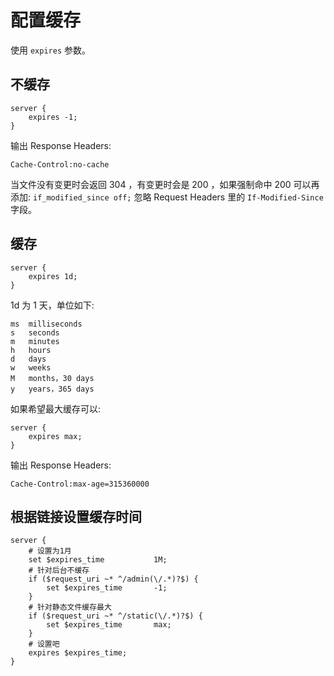 # 配置缓存

使用 `expires` 参数。




## 不缓存
```nginx
server {
    expires -1;
}
```
输出 Response Headers:
```
Cache-Control:no-cache
```
当文件没有变更时会返回 304 ，有变更时会是 200 ，如果强制命中 200 可以再添加: `if_modified_since off;` 忽略 Request Headers 里的 `If-Modified-Since` 字段。

## 缓存
```nginx
server {
    expires 1d;
}
```
1d 为 1 天，单位如下:
```
ms  milliseconds
s   seconds
m   minutes
h   hours
d   days
w   weeks
M   months，30 days
y   years，365 days
```
如果希望最大缓存可以:
```nginx
server {
    expires max;
}
```
输出 Response Headers:
```
Cache-Control:max-age=315360000
```

## 根据链接设置缓存时间
```nginx
server {
    # 设置为1月
    set $expires_time           1M;
    # 针对后台不缓存
    if ($request_uri ~* ^/admin(\/.*)?$) {
        set $expires_time       -1;
    }
    # 针对静态文件缓存最大
    if ($request_uri ~* ^/static(\/.*)?$) {
        set $expires_time       max;
    }
    # 设置吧
    expires $expires_time;
}
```

